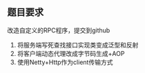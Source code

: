 ## 题目要求
改造自定义的RPC程序，提交到github
1. 将服务端写死查找接口实现类变成泛型和反射
2. 将客户端动态代理改成字节码生成+AOP
3. 使用Netty+Http作为client传输方式